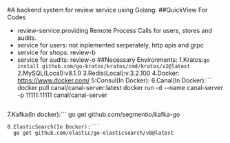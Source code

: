 #A backend system for review service using Golang.
##QuickView For Codes
- review-service:providing Remote Process Calls for users, stores and audits.
- service for users: not inplemented serperately, http apis and grpc
- service for shops: review-b
- service for audits: review-o
##Necessary Environments:
1.Kratos:```go install github.com/go-kratos/kratos/cmd/kratos/v2@latest```
2.MySQL(Local):v8.1.0
3.Redis(Local):v.3.2.100
4.Docker: https://www.docker.com/
5:Consul(In Docker):
6.Canal(In Docker):```
  docker pull canal/canal-server:latest
  docker run -d --name canal-server -p 11111:11111 canal/canal-server
  ```
7.Kafka(In docker):```
  go get github.com/segmentio/kafka-go
```
8.ElasticSearch(In Docker):```
  go get github.com/elastic/go-elasticsearch/v8@latest
  ```
